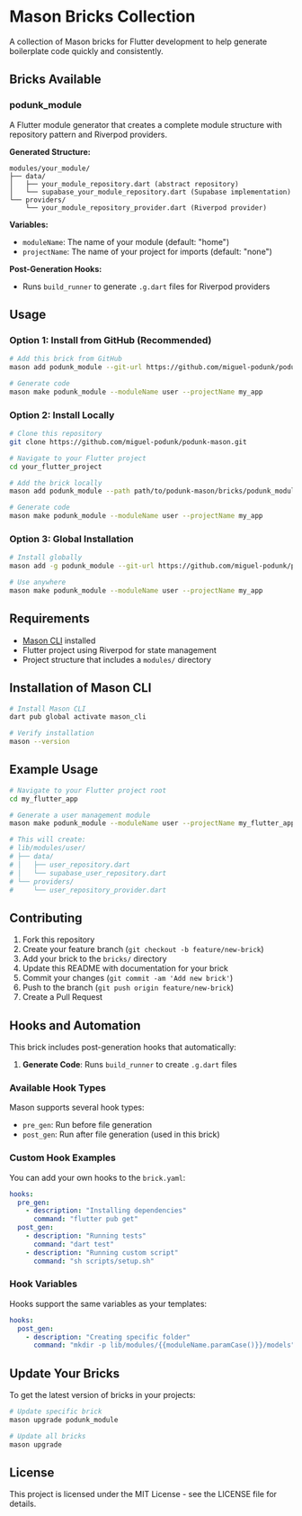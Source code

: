 # Mason Bricks Collection

A collection of Mason bricks for Flutter development to help generate boilerplate code quickly and consistently.

## Bricks Available

### podunk_module

A Flutter module generator that creates a complete module structure with repository pattern and Riverpod providers.

**Generated Structure:**
```
modules/your_module/
├── data/
│   ├── your_module_repository.dart (abstract repository)
│   └── supabase_your_module_repository.dart (Supabase implementation)
└── providers/
    └── your_module_repository_provider.dart (Riverpod provider)
```

**Variables:**
- `moduleName`: The name of your module (default: "home")
- `projectName`: The name of your project for imports (default: "none")

**Post-Generation Hooks:**
- Runs `build_runner` to generate `.g.dart` files for Riverpod providers

## Usage

### Option 1: Install from GitHub (Recommended)

```bash
# Add this brick from GitHub
mason add podunk_module --git-url https://github.com/miguel-podunk/podunk-mason --git-path bricks/podunk_module

# Generate code
mason make podunk_module --moduleName user --projectName my_app
```

### Option 2: Install Locally

```bash
# Clone this repository
git clone https://github.com/miguel-podunk/podunk-mason.git

# Navigate to your Flutter project
cd your_flutter_project

# Add the brick locally
mason add podunk_module --path path/to/podunk-mason/bricks/podunk_module

# Generate code
mason make podunk_module --moduleName user --projectName my_app
```

### Option 3: Global Installation

```bash
# Install globally
mason add -g podunk_module --git-url https://github.com/miguel-podunk/podunk-mason --git-path bricks/podunk_module

# Use anywhere
mason make podunk_module --moduleName user --projectName my_app
```

## Requirements

- [Mason CLI](https://github.com/felangel/mason) installed
- Flutter project using Riverpod for state management
- Project structure that includes a `modules/` directory

## Installation of Mason CLI

```bash
# Install Mason CLI
dart pub global activate mason_cli

# Verify installation
mason --version
```

## Example Usage

```bash
# Navigate to your Flutter project root
cd my_flutter_app

# Generate a user management module
mason make podunk_module --moduleName user --projectName my_flutter_app

# This will create:
# lib/modules/user/
# ├── data/
# │   ├── user_repository.dart
# │   └── supabase_user_repository.dart
# └── providers/
#     └── user_repository_provider.dart
```

## Contributing

1. Fork this repository
2. Create your feature branch (`git checkout -b feature/new-brick`)
3. Add your brick to the `bricks/` directory
4. Update this README with documentation for your brick
5. Commit your changes (`git commit -am 'Add new brick'`)
6. Push to the branch (`git push origin feature/new-brick`)
7. Create a Pull Request

## Hooks and Automation

This brick includes post-generation hooks that automatically:

1. **Generate Code**: Runs `build_runner` to create `.g.dart` files

### Available Hook Types

Mason supports several hook types:

- `pre_gen`: Run before file generation
- `post_gen`: Run after file generation (used in this brick)

### Custom Hook Examples

You can add your own hooks to the `brick.yaml`:

```yaml
hooks:
  pre_gen:
    - description: "Installing dependencies"
      command: "flutter pub get"
  post_gen:
    - description: "Running tests"
      command: "dart test"
    - description: "Running custom script"
      command: "sh scripts/setup.sh"
```

### Hook Variables

Hooks support the same variables as your templates:

```yaml
hooks:
  post_gen:
    - description: "Creating specific folder"
      command: "mkdir -p lib/modules/{{moduleName.paramCase()}}/models"
```

## Update Your Bricks

To get the latest version of bricks in your projects:

```bash
# Update specific brick
mason upgrade podunk_module

# Update all bricks
mason upgrade
```

## License

This project is licensed under the MIT License - see the LICENSE file for details.
